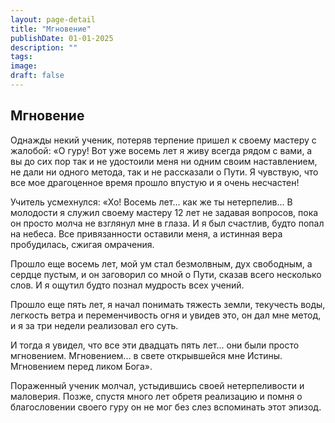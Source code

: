 ```yaml
---
layout: page-detail
title: "Мгновение"
publishDate: 01-01-2025
description: ""
tags:
image:
draft: false
---
```


## Мгновение
Однажды некий ученик, потеряв терпение пришел к своему мастеру с жалобой: «О гуру! Вот уже восемь лет я живу всегда рядом с вами, а вы до сих пор так и не удостоили меня ни одним своим наставлением, не дали ни одного метода, так и не рассказали о Пути. Я чувствую, что все мое драгоценное время прошло впустую и я очень несчастен!

Учитель усмехнулся: «Хо! Восемь лет… как же ты нетерпелив... В молодости я служил своему мастеру 12 лет не задавая вопросов, пока он просто молча не взглянул мне в глаза. И я был счастлив, будто попал на небеса. Все привязанности оставили меня, а истинная вера пробудилась, сжигая омрачения.

Прошло еще восемь лет, мой ум стал безмолвным, дух свободным, а сердце пустым, и он заговорил со мной о Пути, сказав всего несколько слов. И я ощутил будто познал мудрость всех учений.

Прошло еще пять лет, я начал понимать тяжесть земли, текучесть воды, легкость ветра и переменчивость огня и увидев это, он дал мне метод, и я за три недели реализовал его суть.

И тогда я увидел, что все эти двадцать пять лет... они были просто мгновением. Мгновением... в свете открывшейся мне Истины. Мгновением перед ликом Бога».

Пораженный ученик молчал, устыдившись своей нетерпеливости и маловерия. Позже, спустя много лет обретя реализацию и помня о благословении своего гуру он не мог без слез вспоминать этот эпизод.
  
  
